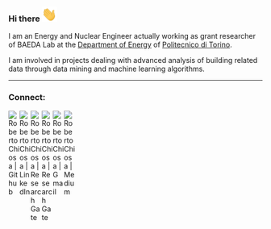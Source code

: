 ### Hi there <img src="https://raw.githubusercontent.com/RobertoChiosa/RobertoChiosa/main/wave.gif" width="30px">

I am an Energy and Nuclear Engineer actually working as grant researcher of BAEDA Lab at the [Department of Energy](https://www.denerg.polito.it/) of [Politecnico di Torino](https://www.polito.it/). 

I am involved in projects dealing with advanced analysis of building related data through data mining and machine learning algorithms. 

---
### Connect:

[<img align="left" alt="Roberto Chiosa | Github" width="22px" src="https://cdn.jsdelivr.net/npm/simple-icons@v3/icons/github.svg" />][github]
[<img align="left" alt="Roberto Chiosa | LinkedIn" width="22px" src="https://cdn.jsdelivr.net/npm/simple-icons@v3/icons/linkedin.svg" />][linkedin]
[<img align="left" alt="Roberto Chiosa | Research Gate" width="22px" src="https://cdn.jsdelivr.net/npm/simple-icons@v3/icons/researchgate.svg" />][researchgate]
[<img align="left" alt="Roberto Chiosa | Research Gate" width="22px" src="https://cdn.jsdelivr.net/npm/simple-icons@v3/icons/googlescholar.svg" />][googlescholar]
[<img align="left" alt="Roberto Chiosa | Gmail" width="22px" src="https://cdn.jsdelivr.net/npm/simple-icons@v3/icons/gmail.svg" />][gmail]
[<img align="left" alt="Roberto Chiosa | Medium" width="22px" src="https://cdn.jsdelivr.net/npm/simple-icons@v3/icons/medium.svg" />][medium]

<!--
https://img.icons8.com/material-rounded/24/000000/user-male-circle.png
https://cdn.jsdelivr.net/npm/simple-icons@v3/icons/youtube.svg
-->

<br />

[googlescholar]: https://scholar.google.com/
[medium]: https://medium.com/@roberto.chiosa
[gmail]: mailto:roberto.chiosa@gmail.com
[github]: https://github.com/RobertoChiosa
[linkedin]: https://www.linkedin.com/in/roberto-chiosa-a20931118/
[researchgate]: https://www.researchgate.net/profile/Roberto_Chiosa




